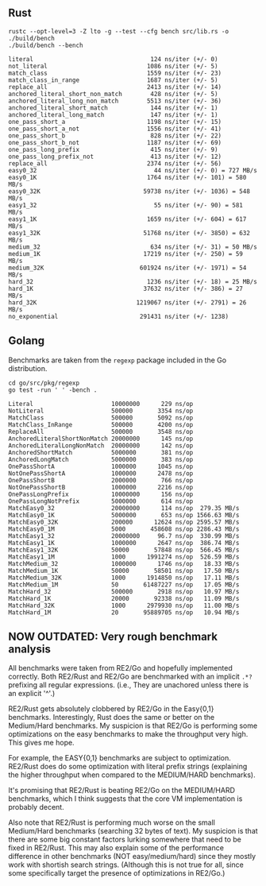 Rust
----
```
rustc --opt-level=3 -Z lto -g --test --cfg bench src/lib.rs -o ./build/bench
./build/bench --bench

literal                                 124 ns/iter (+/- 0)
not_literal                            1086 ns/iter (+/- 5)
match_class                            1559 ns/iter (+/- 23)
match_class_in_range                   1687 ns/iter (+/- 5)
replace_all                            2413 ns/iter (+/- 14)
anchored_literal_short_non_match        428 ns/iter (+/- 5)
anchored_literal_long_non_match        5513 ns/iter (+/- 36)
anchored_literal_short_match            144 ns/iter (+/- 1)
anchored_literal_long_match             147 ns/iter (+/- 1)
one_pass_short_a                       1198 ns/iter (+/- 15)
one_pass_short_a_not                   1556 ns/iter (+/- 41)
one_pass_short_b                        828 ns/iter (+/- 22)
one_pass_short_b_not                   1187 ns/iter (+/- 69)
one_pass_long_prefix                    415 ns/iter (+/- 9)
one_pass_long_prefix_not                413 ns/iter (+/- 12)
replace_all                            2374 ns/iter (+/- 56)
easy0_32                                 44 ns/iter (+/- 0) = 727 MB/s
easy0_1K                               1764 ns/iter (+/- 101) = 580 MB/s
easy0_32K                             59738 ns/iter (+/- 1036) = 548 MB/s
easy1_32                                 55 ns/iter (+/- 90) = 581 MB/s
easy1_1K                               1659 ns/iter (+/- 604) = 617 MB/s
easy1_32K                             51768 ns/iter (+/- 3850) = 632 MB/s
medium_32                               634 ns/iter (+/- 31) = 50 MB/s
medium_1K                             17219 ns/iter (+/- 250) = 59 MB/s
medium_32K                           601924 ns/iter (+/- 1971) = 54 MB/s
hard_32                                1236 ns/iter (+/- 18) = 25 MB/s
hard_1K                               37632 ns/iter (+/- 386) = 27 MB/s
hard_32K                            1219067 ns/iter (+/- 2791) = 26 MB/s
no_exponential                       291431 ns/iter (+/- 1238)
```

Golang
------
Benchmarks are taken from the `regexp` package included in the Go distribution.

```
cd go/src/pkg/regexp
go test -run ' ' -bench .

Literal                      10000000      229 ns/op
NotLiteral                   500000       3354 ns/op
MatchClass                   500000       5092 ns/op
MatchClass_InRange           500000       4200 ns/op
ReplaceAll                   500000       3548 ns/op
AnchoredLiteralShortNonMatch 20000000      145 ns/op
AnchoredLiteralLongNonMatch  20000000      142 ns/op
AnchoredShortMatch           5000000       381 ns/op
AnchoredLongMatch            5000000       383 ns/op
OnePassShortA                1000000      1045 ns/op
NotOnePassShortA             1000000      2478 ns/op
OnePassShortB                2000000       766 ns/op
NotOnePassShortB             1000000      2216 ns/op
OnePassLongPrefix            10000000      156 ns/op
OnePassLongNotPrefix         5000000       614 ns/op
MatchEasy0_32                20000000      114 ns/op  279.35 MB/s
MatchEasy0_1K                5000000       653 ns/op 1566.63 MB/s
MatchEasy0_32K               200000      12624 ns/op 2595.57 MB/s
MatchEasy0_1M                5000       458608 ns/op 2286.43 MB/s
MatchEasy1_32                20000000     96.7 ns/op  330.99 MB/s
MatchEasy1_1K                1000000      2647 ns/op  386.74 MB/s
MatchEasy1_32K               50000       57848 ns/op  566.45 MB/s
MatchEasy1_1M                1000      1991274 ns/op  526.59 MB/s
MatchMedium_32               1000000      1746 ns/op   18.33 MB/s
MatchMedium_1K               50000       58501 ns/op   17.50 MB/s
MatchMedium_32K              1000      1914850 ns/op   17.11 MB/s
MatchMedium_1M               50       61487227 ns/op   17.05 MB/s
MatchHard_32                 500000       2918 ns/op   10.97 MB/s
MatchHard_1K                 20000       92338 ns/op   11.09 MB/s
MatchHard_32K                1000      2979930 ns/op   11.00 MB/s
MatchHard_1M                 20       95889705 ns/op   10.94 MB/s
```


NOW OUTDATED: Very rough benchmark analysis
-------------------------------------------
All benchmarks were taken from RE2/Go and hopefully implemented correctly.
Both RE2/Rust and RE2/Go are benchmarked with an implicit `.*?` prefixing all
regular expressions. (i.e., They are unachored unless there is an explicit
'^'.)

RE2/Rust gets absolutely clobbered by RE2/Go in the Easy{0,1} benchmarks.
Interestingly, Rust does the same or better on the Medium/Hard benchmarks. My
suspicion is that RE2/Go is performing some optimizations on the easy
benchmarks to make the throughput very high. This gives me hope.

For example, the EASY{0,1} benchmarks are subject to optimization. RE2/Rust
does do some optimization with literal prefix strings (explaining the higher
throughput when compared to the MEDIUM/HARD benchmarks).

It's promising that RE2/Rust is beating RE2/Go on the MEDIUM/HARD benchmarks,
which I think suggests that the core VM implementation is probably decent.

Also note that RE2/Rust is performing much worse on the small Medium/Hard
benchmarks (searching 32 bytes of text). My suspicion is that there are some
big constant factors lurking somewhere that need to be fixed in RE2/Rust.
This may also explain some of the performance difference in other benchmarks
(NOT easy/medium/hard) since they mostly work with shortish search strings.
(Although this is not true for all, since some specifically target the presence
of optimizations in RE2/Go.)

